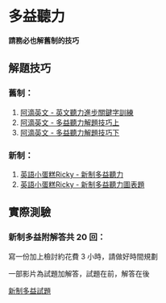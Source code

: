 # 多益聽力

  **請務必也解舊制的技巧**
  
## 解題技巧

### 舊制：
1. [阿滴英文 - 英文聽力進步關鍵字訓練](https://www.youtube.com/watch?v=frliAs51LC0)
2. [阿滴英文 - 多益聽力解題技巧上](https://www.youtube.com/watch?v=fHHL0yc_5Kk)
3. [阿滴英文 - 多益聽力解題技巧下](https://www.youtube.com/watch?v=jJxZakzaYFA)

### 新制：
1. [英語小蛋糕Ricky - 新制多益聽力](https://www.youtube.com/watch?v=xGk_eBhrAqg)
2. [英語小蛋糕Ricky - 新制多益聽力圖表題](https://www.youtube.com/watch?v=34vffA3Qetk)

## 實際測驗
### 新制多益附解答共 20 回：

寫一份加上檢討約花費 3 小時，請做好時間規劃

一部影片為試題加解答，試題在前，解答在後

[新制多益試題](https://www.youtube.com/watch?v=-KXNISEAZe8&list=PLRovLoKPNV4RTm75cp7_xj22FqAt5MdBz)
